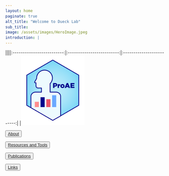 ```yaml
---
layout: home
paginate: true
alt_title: "Welcome to Dueck Lab"
sub_title: 
image: /assets/images/HeroImage.jpeg
introduction: |
---
```

||||:-------------------------:|:-------------------------:|:-------------------------:|
|<img width="200" alt="ProAE" src="/assets/images/ProAE_no_background.png"> 
 
<button onlick="About"><a href="https://duecklab.github.io/about"> About</a></button>

<button onlick="Resources and Tooks"><a href="https://duecklab.github.io/tools"> Resources and Tools</a></button>

<button onlick="Publications"><a href="https://duecklab.github.io/publications"> Publications</a></button>

<button onlick="Links"><a href="https://duecklab.github.io/links"> Links</a></button>
